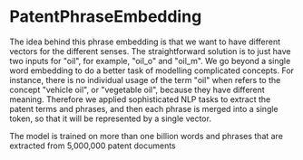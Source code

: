 # PatentPhraseEmbedding

The idea behind this phrase embedding is that we want to have different vectors for the different senses. The straightforward solution is to just have two inputs for "oil", for example, "oil_o" and "oil_m".  We go beyond a single word embedding to do a better task of modelling complicated concepts. For instance, there is no individual usage of the term "oil" when refers to the concept "vehicle oil", or "vegetable oil", because they have different meaning.
Therefore we applied sophisticated NLP tasks to extract the patent terms and phrases, and then each phrase is merged into a single token, so that it will be represented by a single vector. 

The model is trained on more than one billion words and phrases that are extracted from 5,000,000 patent documents
